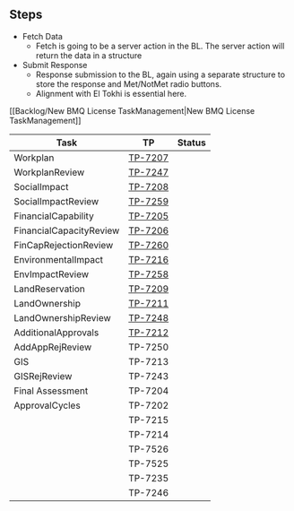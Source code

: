 ## Steps
* Fetch Data
	* Fetch is going to be a server action in the BL. The server action will return the data in a structure
* Submit Response
	* Response submission to the BL, again using a separate structure to store the response and Met/NotMet radio buttons.
	* Alignment with El Tokhi is essential here.

[[Backlog/New BMQ License TaskManagement|New BMQ License TaskManagement]]


| Task                    | TP                                                    | Status |
| ----------------------- | ----------------------------------------------------- | ------ |
| Workplan                | [TP-7207](https://esnad.atlassian.net/browse/TP-7207) |        |
| WorkplanReview          | [TP-7247](https://esnad.atlassian.net/browse/TP-7247) |        |
| SocialImpact            | [TP-7208](https://esnad.atlassian.net/browse/TP-7208) |        |
| SocialImpactReview      | [TP-7259](https://esnad.atlassian.net/browse/TP-7259) |        |
| FinancialCapability     | [TP-7205](https://esnad.atlassian.net/browse/TP-7205) |        |
| FinancialCapacityReview | [TP-7206](https://esnad.atlassian.net/browse/TP-7206) |        |
| FinCapRejectionReview   | [TP-7260](https://esnad.atlassian.net/browse/TP-7260) |        |
| EnvironmentalImpact     | [TP-7216](https://esnad.atlassian.net/browse/TP-7216) |        |
| EnvImpactReview         | [TP-7258](https://esnad.atlassian.net/browse/TP-7258) |        |
| LandReservation         | [TP-7209](https://esnad.atlassian.net/browse/TP-7209) |        |
| LandOwnership           | [TP-7211](https://esnad.atlassian.net/browse/TP-7211) |        |
| LandOwnershipReview     | [TP-7248](https://esnad.atlassian.net/browse/TP-7248) |        |
| AdditionalApprovals     | [TP-7212](https://esnad.atlassian.net/browse/TP-7212) |        |
| AddAppRejReview         | TP-7250                                               |        |
| GIS                     | TP-7213                                               |        |
| GISRejReview            | TP-7243                                               |        |
| Final Assessment        | TP-7204                                               |        |
| ApprovalCycles          | TP-7202                                               |        |
|                         | TP-7215                                               |        |
|                         | TP-7214                                               |        |
|                         | TP-7526                                               |        |
|                         | TP-7525                                               |        |
|                         | TP-7235                                               |        |
|                         | TP-7246                                               |        |